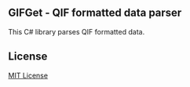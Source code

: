## GIFGet - QIF formatted data parser

This C# library parses QIF formatted data.

## License		

[MIT License][mitlicense]

[mitlicense]: http://www.opensource.org/licenses/mit-license.php
